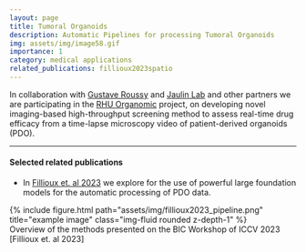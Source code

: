 ```yaml
---
layout: page
title: Tumoral Organoids
description: Automatic Pipelines for processing Tumoral Organoids
img: assets/img/image58.gif
importance: 1
category: medical applications
related_publications: fillioux2023spatio
---
```


In collaboration with [Gustave Roussy](https://www.gustaveroussy.fr/en) and [Jaulin Lab](https://jaulinlab.com/) and other partners we are participating in the [RHU Organomic](https://www.gustaveroussy.fr/fr/rhu-organomic-des-organoides-prediction-traitements-cancers-digestifs) project, on developing novel imaging-based high-throughput screening method to assess real-time drug efficacy from a time-lapse microscopy video of patient-derived organoids (PDO).

---

#### Selected related publications

- In [Fillioux et. al 2023](https://openaccess.thecvf.com/content/ICCV2023W/BIC/html/Fillioux_Spatio-Temporal_Analysis_of_Patient-Derived_Organoid_Videos_Using_Deep_Learning_for_ICCVW_2023_paper.html) we explore for the use of powerful large foundation models for the automatic processing of PDO data.


<div class="row">
    <div class="col-sm mt-3 mt-md-0">
        {% include figure.html path="assets/img/fillioux2023_pipeline.png" title="example image" class="img-fluid rounded z-depth-1" %}
    </div>
</div>
<div class="caption">
    Overview of the methods presented on the BIC Workshop of ICCV 2023 [Fillioux et. al 2023]
</div>



